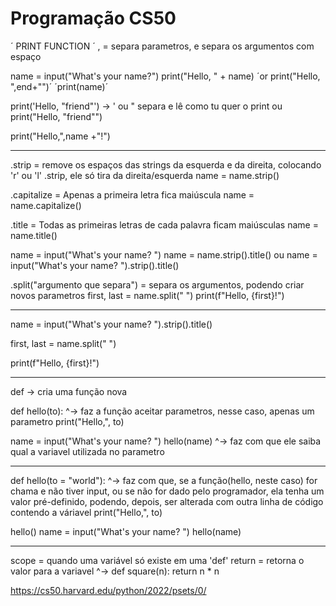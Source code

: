 # Programação CS50

´ PRINT FUNCTION ´
, = separa parametros, e separa os argumentos com espaço

name = input("What's your name?")
print("Hello, " + name)
´or print("Hello, ",end+"")´
´print(name)´


print('Hello, "friend"') -> ' ou " separa e lê como tu quer o print
ou
print("Hello, \"friend\"")

print("Hello,",name +"!")

----------------------
.strip = remove os espaços das strings da esquerda e da direita, colocando 'r' ou 'l' .strip, ele só tira da direita/esquerda
name = name.strip()

.capitalize = Apenas a primeira letra fica maiúscula
name = name.capitalize()

.title = Todas as primeiras letras de cada palavra ficam maiúsculas
name = name.title()

name = input("What's your name? ")
name = name.strip().title()
ou
name = input("What's your name? ").strip().title()



.split("argumento que separa") = separa os argumentos, podendo criar novos parametros
first, last = name.split(" ")
print(f"Hello, {first}!")




---------------------------------------
name = input("What's your name? ").strip().title()

first, last = name.split(" ")

print(f"Hello, {first}!")



-------------------------------------

def -> cria uma função nova



def hello(to):
           ^-> faz a função aceitar parametros, nesse caso, apenas um parametro
    print("Hello,", to)
                     

name = input("What's your name? ")
hello(name)
        ^-> faz com que ele saiba qual a variavel utilizada no parametro

-----------------------------
def hello(to = "world"):
                  ^-> faz com que, se a função(hello, neste caso) for chama e não tiver input, ou se não for dado pelo programador, ela tenha um valor pré-definido, podendo, depois, ser alterada com outra linha de código contendo a váriavel
    print("Hello,", to)

hello()
name = input("What's your name? ")
hello(name)





--------------------------------
scope = quando uma variável só existe em uma 'def'
return = retorna o valor para a variavel
    ^-> def square(n):
        return n * n
        
https://cs50.harvard.edu/python/2022/psets/0/